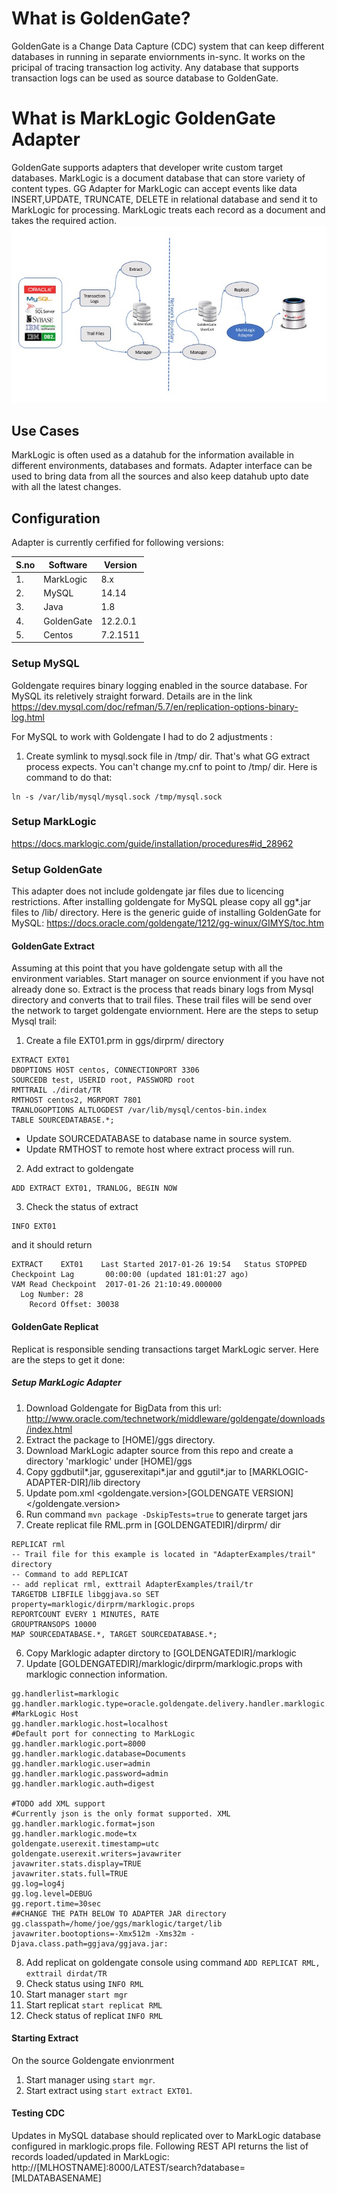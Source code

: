 # What is GoldenGate?
GoldenGate is a Change Data Capture (CDC) system that can keep different databases in running in separate enviornments in-sync. It works on the pricipal of tracing transaction log activity. Any database that supports transaction logs can be used as source database to GoldenGate.

# What is MarkLogic GoldenGate Adapter
GoldenGate supports adapters that developer write custom target databases. MarkLogic is a document database that can store variety of content types. GG Adapter for MarkLogic can accept events like data INSERT,UPDATE, TRUNCATE, DELETE in relational database and send it to MarkLogic for processing. MarkLogic treats each record as a document and takes the required action.
![MarkLogic Adapter Architecture](/docs/architecture.jpg)

## Use Cases
MarkLogic is often used as a datahub for the information available in different environments, databases and formats. Adapter interface can be used to bring data from all the sources and also keep datahub upto date with all the latest changes.

## Configuration
Adapter is currently cerfified for following versions:

S.no| Software | Version
----|----------|--------
1.  |MarkLogic | 8.x
2.  |MySQL     | 14.14
3.  |Java      | 1.8
4.  |GoldenGate| 12.2.0.1
5.  |Centos    | 7.2.1511

### Setup MySQL
Goldengate requires binary logging enabled in the source database. For MySQL its reletively straight forward. Details are in the link
https://dev.mysql.com/doc/refman/5.7/en/replication-options-binary-log.html

For MySQL to work with Goldengate I had to do 2 adjustments :
1. Create symlink to mysql.sock file in /tmp/ dir. That's what GG extract process expects. You can't change my.cnf to point to /tmp/ dir. Here is command to do that:
```
ln -s /var/lib/mysql/mysql.sock /tmp/mysql.sock
```

### Setup MarkLogic
https://docs.marklogic.com/guide/installation/procedures#id_28962

### Setup GoldenGate
This adapter does not include goldengate jar files due to licencing restrictions. After installing goldengate for MySQL please copy all gg*.jar files to /lib/ directory.
Here is the generic guide of installing GoldenGate for MySQL:
https://docs.oracle.com/goldengate/1212/gg-winux/GIMYS/toc.htm

#### GoldenGate Extract
Assuming at this point that you have goldengate setup with all the environment variables. Start manager on source envionment if you have not already done so. 
Extract is the process that reads binary logs from Mysql directory and converts that to trail files. These trail files will be send over the network to target goldengate enviornment. 
Here are the steps to setup Mysql trail:

1. Create a file EXT01.prm in ggs/dirprm/ directory
```
EXTRACT EXT01
DBOPTIONS HOST centos, CONNECTIONPORT 3306
SOURCEDB test, USERID root, PASSWORD root
RMTTRAIL ./dirdat/TR
RMTHOST centos2, MGRPORT 7801
TRANLOGOPTIONS ALTLOGDEST /var/lib/mysql/centos-bin.index
TABLE SOURCEDATABASE.*;
````
- Update SOURCEDATABASE to database name in source system. 
- Update RMTHOST to remote host where extract process will run.


2. Add extract to goldengate
```
ADD EXTRACT EXT01, TRANLOG, BEGIN NOW
````
3. Check the status of extract
```
INFO EXT01
```
and it should return
```
EXTRACT    EXT01    Last Started 2017-01-26 19:54   Status STOPPED
Checkpoint Lag       00:00:00 (updated 181:01:27 ago)
VAM Read Checkpoint  2017-01-26 21:10:49.000000
  Log Number: 28
    Record Offset: 30038
```

#### GoldenGate Replicat
Replicat is responsible sending transactions target MarkLogic server. Here are the steps to get it done:
##### Setup MarkLogic Adapter
1. Download Goldengate for BigData from this url: http://www.oracle.com/technetwork/middleware/goldengate/downloads/index.html
2. Extract the package to [HOME]/ggs directory.
3. Download MarkLogic adapter source from this repo and create a directory 'marklogic' under [HOME]/ggs
4. Copy ggdbutil*.jar, gguserexitapi*.jar and ggutil*.jar to [MARKLOGIC-ADAPTER-DIR]/lib directory
5. Update pom.xml <goldengate.version>[GOLDENGATE VERSION]</goldengate.version>
6. Run command ```mvn package -DskipTests=true``` to generate target jars
7. Create replicat file RML.prm in [GOLDENGATEDIR]/dirprm/ dir
```
REPLICAT rml
-- Trail file for this example is located in "AdapterExamples/trail" directory
-- Command to add REPLICAT
-- add replicat rml, exttrail AdapterExamples/trail/tr
TARGETDB LIBFILE libggjava.so SET property=marklogic/dirprm/marklogic.props
REPORTCOUNT EVERY 1 MINUTES, RATE
GROUPTRANSOPS 10000
MAP SOURCEDATABASE.*, TARGET SOURCEDATABASE.*;
```
6. Copy Marklogic adapter dirctory to [GOLDENGATEDIR]/marklogic
7. Update [GOLDENGATEDIR]/marklogic/dirprm/marklogic.props with marklogic connection information. 
```
gg.handlerlist=marklogic
gg.handler.marklogic.type=oracle.goldengate.delivery.handler.marklogic.MarkLogicHandler
#MarkLogic Host
gg.handler.marklogic.host=localhost
#Default port for connecting to MarkLogic
gg.handler.marklogic.port=8000
gg.handler.marklogic.database=Documents
gg.handler.marklogic.user=admin
gg.handler.marklogic.password=admin
gg.handler.marklogic.auth=digest

#TODO add XML support
#Currently json is the only format supported. XML 
gg.handler.marklogic.format=json
gg.handler.marklogic.mode=tx
goldengate.userexit.timestamp=utc
goldengate.userexit.writers=javawriter
javawriter.stats.display=TRUE
javawriter.stats.full=TRUE
gg.log=log4j
gg.log.level=DEBUG
gg.report.time=30sec
##CHANGE THE PATH BELOW TO ADAPTER JAR directory
gg.classpath=/home/joe/ggs/marklogic/target/lib
javawriter.bootoptions=-Xmx512m -Xms32m -Djava.class.path=ggjava/ggjava.jar:
```
8. Add replicat on goldengate console using command 
```ADD REPLICAT RML, exttrail dirdat/TR```
9. Check status using ```INFO RML```
10. Start manager ```start mgr```
10. Start replicat ```start replicat RML```
11. Check status of replicat ```INFO RML```
#### Starting Extract 
On the source Goldengate envionrment
1. Start manager using ```start mgr```.
2. Start extract using ```start extract EXT01```. 
#### Testing CDC
Updates in MySQL database should replicated over to MarkLogic database configured in marklogic.props file. Following REST API returns the list of records loaded/updated in MarkLogic:
http://[MLHOSTNAME]:8000/LATEST/search?database=[MLDATABASENAME]
